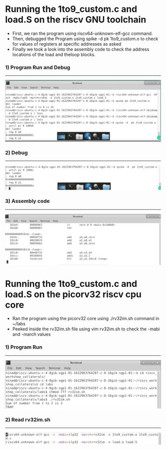 # Running the 1to9_custom.c and load.S on the riscv GNU toolchain

* First, we ran the program using riscv64-unknown-elf-gcc command.
* Then, debugged the Program using spike -d pk 1to9_custom.o to check for values of registers at specific addresses as asked
* Finally we took a look into the assembly code to check the address locations of the load and theloop blocks.

### 1) Program Run and Debug

---
![gnu](https://github.com/ninja3011/riscv-cpu-core/blob/master/Day2/prog_run_debug.PNG)
### 2) Debug

---
![gnu](https://github.com/ninja3011/riscv-cpu-core/blob/master/Day2/debug.PNG)
### 3) Assembly code

---
![gnu](https://github.com/ninja3011/riscv-cpu-core/blob/master/Day2/assembly.PNG)

# Running the 1to9_custom.c and load.S on the picorv32 riscv cpu core

* Ran the program using the picorv32 core using ./rv32im.sh command in ~/labs
* Peeked inside the rv32im.sh file using vim rv32im.sh to check the -mabi and -march values

### 1) Program Run 

---
![gnu](https://github.com/ninja3011/riscv-cpu-core/blob/master/Day2/prog_run.PNG)

### 2) Read rv32im.sh

---
![gnu](https://github.com/ninja3011/riscv-cpu-core/blob/master/Day2/read_rv32im.PNG)
